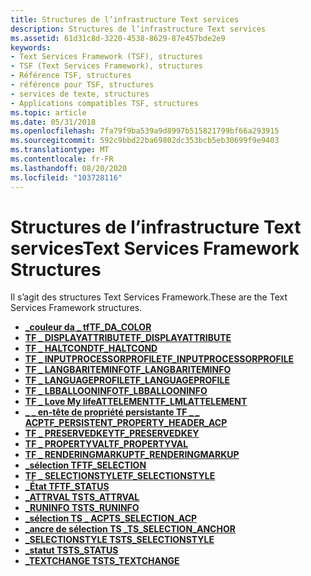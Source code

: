 ```yaml
---
title: Structures de l’infrastructure Text services
description: Structures de l’infrastructure Text services
ms.assetid: 61d31c8d-3220-4538-8629-87e457bde2e9
keywords:
- Text Services Framework (TSF), structures
- TSF (Text Services Framework), structures
- Référence TSF, structures
- référence pour TSF, structures
- services de texte, structures
- Applications compatibles TSF, structures
ms.topic: article
ms.date: 05/31/2018
ms.openlocfilehash: 7fa79f9ba539a9d8997b515821799bf66a293915
ms.sourcegitcommit: 592c9bbd22ba69802dc353bcb5eb30699f9e9403
ms.translationtype: MT
ms.contentlocale: fr-FR
ms.lasthandoff: 08/20/2020
ms.locfileid: "103728116"
---
```

# <a name="text-services-framework-structures"></a><span data-ttu-id="b4bdc-109">Structures de l’infrastructure Text services</span><span class="sxs-lookup"><span data-stu-id="b4bdc-109">Text Services Framework Structures</span></span>

<span data-ttu-id="b4bdc-110">Il s’agit des structures Text Services Framework.</span><span class="sxs-lookup"><span data-stu-id="b4bdc-110">These are the Text Services Framework structures.</span></span>

-   [<span data-ttu-id="b4bdc-111">**\_couleur da \_ tf**</span><span class="sxs-lookup"><span data-stu-id="b4bdc-111">**TF\_DA\_COLOR**</span></span>](/windows/desktop/api/Msctf/ns-msctf-tf_da_color)
-   [<span data-ttu-id="b4bdc-112">**TF \_ DISPLAYATTRIBUTE**</span><span class="sxs-lookup"><span data-stu-id="b4bdc-112">**TF\_DISPLAYATTRIBUTE**</span></span>](/windows/desktop/api/Msctf/ns-msctf-tf_displayattribute)
-   [<span data-ttu-id="b4bdc-113">**TF \_ HALTCOND**</span><span class="sxs-lookup"><span data-stu-id="b4bdc-113">**TF\_HALTCOND**</span></span>](/windows/desktop/api/Msctf/ns-msctf-tf_haltcond)
-   [<span data-ttu-id="b4bdc-114">**TF \_ INPUTPROCESSORPROFILE**</span><span class="sxs-lookup"><span data-stu-id="b4bdc-114">**TF\_INPUTPROCESSORPROFILE**</span></span>](/windows/desktop/api/Msctf/ns-msctf-tf_inputprocessorprofile)
-   [<span data-ttu-id="b4bdc-115">**TF \_ LANGBARITEMINFO**</span><span class="sxs-lookup"><span data-stu-id="b4bdc-115">**TF\_LANGBARITEMINFO**</span></span>](/windows/desktop/api/Ctfutb/ns-ctfutb-tf_langbariteminfo)
-   [<span data-ttu-id="b4bdc-116">**TF \_ LANGUAGEPROFILE**</span><span class="sxs-lookup"><span data-stu-id="b4bdc-116">**TF\_LANGUAGEPROFILE**</span></span>](/windows/desktop/api/Msctf/ns-msctf-tf_languageprofile)
-   [<span data-ttu-id="b4bdc-117">**TF \_ LBBALLOONINFO**</span><span class="sxs-lookup"><span data-stu-id="b4bdc-117">**TF\_LBBALLOONINFO**</span></span>](/windows/desktop/api/Ctfutb/ns-ctfutb-tf_lbballooninfo)
-   [<span data-ttu-id="b4bdc-118">**TF \_ Love My lifeATTELEMENT**</span><span class="sxs-lookup"><span data-stu-id="b4bdc-118">**TF\_LMLATTELEMENT**</span></span>](/windows/desktop/api/Ctffunc/ns-ctffunc-tf_lmlattelement)
-   [<span data-ttu-id="b4bdc-119">**\_ \_ en-tête de propriété persistante TF \_ \_ ACP**</span><span class="sxs-lookup"><span data-stu-id="b4bdc-119">**TF\_PERSISTENT\_PROPERTY\_HEADER\_ACP**</span></span>](/windows/desktop/api/Msctf/ns-msctf-tf_persistent_property_header_acp)
-   [<span data-ttu-id="b4bdc-120">**TF \_ PRESERVEDKEY**</span><span class="sxs-lookup"><span data-stu-id="b4bdc-120">**TF\_PRESERVEDKEY**</span></span>](/windows/desktop/api/Msctf/ns-msctf-tf_preservedkey)
-   [<span data-ttu-id="b4bdc-121">**TF \_ PROPERTYVAL**</span><span class="sxs-lookup"><span data-stu-id="b4bdc-121">**TF\_PROPERTYVAL**</span></span>](/windows/desktop/api/Msctf/ns-msctf-tf_propertyval)
-   [<span data-ttu-id="b4bdc-122">**TF \_ RENDERINGMARKUP**</span><span class="sxs-lookup"><span data-stu-id="b4bdc-122">**TF\_RENDERINGMARKUP**</span></span>](/windows/desktop/TSF/tf-renderingmarkup)
-   [<span data-ttu-id="b4bdc-123">**\_sélection TF**</span><span class="sxs-lookup"><span data-stu-id="b4bdc-123">**TF\_SELECTION**</span></span>](/windows/desktop/api/Msctf/ns-msctf-tf_selection)
-   [<span data-ttu-id="b4bdc-124">**TF \_ SELECTIONSTYLE**</span><span class="sxs-lookup"><span data-stu-id="b4bdc-124">**TF\_SELECTIONSTYLE**</span></span>](/windows/desktop/api/Msctf/ns-msctf-tf_selectionstyle)
-   <span data-ttu-id="b4bdc-125">[**\_État TF**](/previous-versions/windows/desktop/legacy/ms629192(v=vs.85))</span><span class="sxs-lookup"><span data-stu-id="b4bdc-125">[**TF\_STATUS**](/previous-versions/windows/desktop/legacy/ms629192(v=vs.85))</span></span>
-   [<span data-ttu-id="b4bdc-126">**\_ATTRVAL TS**</span><span class="sxs-lookup"><span data-stu-id="b4bdc-126">**TS\_ATTRVAL**</span></span>](/windows/desktop/api/Textstor/ns-textstor-ts_attrval)
-   [<span data-ttu-id="b4bdc-127">**\_RUNINFO TS**</span><span class="sxs-lookup"><span data-stu-id="b4bdc-127">**TS\_RUNINFO**</span></span>](/windows/desktop/api/Textstor/ns-textstor-ts_runinfo)
-   [<span data-ttu-id="b4bdc-128">**\_sélection TS \_ ACP**</span><span class="sxs-lookup"><span data-stu-id="b4bdc-128">**TS\_SELECTION\_ACP**</span></span>](/windows/desktop/api/Textstor/ns-textstor-ts_selection_acp)
-   [<span data-ttu-id="b4bdc-129">**\_ancre de sélection TS \_**</span><span class="sxs-lookup"><span data-stu-id="b4bdc-129">**TS\_SELECTION\_ANCHOR**</span></span>](/windows/desktop/api/Textstor/ns-textstor-ts_selection_anchor)
-   [<span data-ttu-id="b4bdc-130">**\_SELECTIONSTYLE TS**</span><span class="sxs-lookup"><span data-stu-id="b4bdc-130">**TS\_SELECTIONSTYLE**</span></span>](/windows/desktop/api/Textstor/ns-textstor-ts_selectionstyle)
-   [<span data-ttu-id="b4bdc-131">**\_statut TS**</span><span class="sxs-lookup"><span data-stu-id="b4bdc-131">**TS\_STATUS**</span></span>](/windows/desktop/api/Textstor/ns-textstor-ts_status)
-   [<span data-ttu-id="b4bdc-132">**\_TEXTCHANGE TS**</span><span class="sxs-lookup"><span data-stu-id="b4bdc-132">**TS\_TEXTCHANGE**</span></span>](/windows/desktop/api/Textstor/ns-textstor-ts_textchange)

 

 